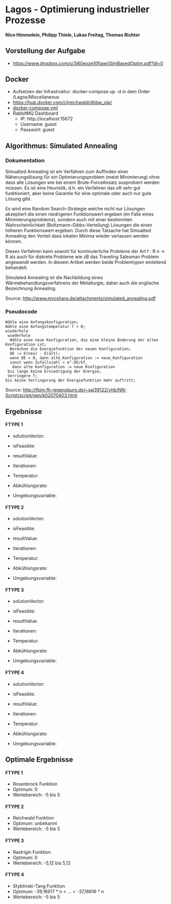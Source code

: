 # Lagos - Optimierung industrieller Prozesse 
#### Nico Himmelein, Philipp Thiele, Lukas Freitag, Thomas Richter

## Vorstellung der Aufgabe
- https://www.dropbox.com/s/3j60eoze10fiawi/SimBasedOptim.pdf?dl=0

## Docker
- Aufsetzen der Infrastruktur: docker-compose up -d in dem Order /Lagos/Miscellaneous
- https://hub.docker.com/r/jreichwald/dhbw_oip/
- [docker-compose.yml](Miscellaneous/docker-compose.yml)
- RabbitMQ Dashboard
  - IP: http://localhost:15672
  - Username: guest
  - Passwort: guest


## Algorithmus: Simulated Annealing
### Dokumentation
Simualted Annealing ist ein Verfahren zum
Auffinden einer Näherungslösung für ein Optimierungsproblem
(meist Minimierung) ohne
dass alle Lösungen wie bei einem Brute-ForceAnsatz
ausprobiert werden müssen. Es ist eine
Heuristik, d.h. ein Verfahren das oft sehr gut
funktioniert, aber keine Garantie für eine optimale
oder auch nur gute Lösung gibt.

Es wird eine Random Search-Strategie
welche nicht nur Lösungen akzeptiert die
einen niedrigeren Funktionswert ergeben (im
Falle eines Minimierungsproblems), sondern
auch mit einer bestimmten Wahrscheinlichkeit
(Boltzmann-Gibbs-Verteilung) Lösungen die
einen höheren Funktionswert ergeben. Durch
diese Tatsache hat Simualted Annealing den
Vorteil dass lokalen Minima wieder verlassen
werden können.

Dieses Verfahren kann sowohl für kontinuierliche
Probleme der Art f : R
n → R als auch
für diskrete Probleme wie zB das Traveling Salesman
Problem angewandt werden. In diesem
Artikel werden beide Problemtypen einleitend
behandelt.

Simulated Annealing ist die Nachbildung eines
Wärmebehandlungsverfahrens der Metallurgie,
daher auch die englische Bezeichnung
Annealing.

Source: http://www.mycsharp.de/attachments/simulated_annealing.pdf

### Pseudocode
```
Wähle eine Anfangskonfiguration;  
Wähle eine Anfangstemperatur T > 0;  
wiederhole  
 wiederhole  
  Wähle eine neue Konfiguration, die eine kleine Änderung der alten Konfiguration ist;  
  Berechne die Energiefunktion der neuen Konfiguration;  
  DE := E(neu) - E(alt);  
  wenn DE < 0, dann alte_Konfiguration := neue_Konfiguration  
  sonst wenn Zufallszahl < e^-DE/kT,
   dann alte Konfiguration := neue Konfiguration  
 bis lange keine Erniedrigung der Energie;  
 Verringere T;  
bis keine Verringerung der Energiefunktion mehr auftritt;
```
Source: http://fbim.fh-regensburg.de/~saj39122/vhb/NN-Script/script/gen/k02070403.html

## Ergebnisse
#### FTYPE 1
- solutionVector:
- isFeasible: 
- resultValue: 

- Iterationen:
- Temperatur:
- Abkühlungsrate:
- Umgebungsvariable: 

#### FTYPE 2
- solutionVector:
- isFeasible: 
- resultValue: 

- Iterationen:
- Temperatur:
- Abkühlungsrate:
- Umgebungsvariable: 

#### FTYPE 3
- solutionVector:
- isFeasible: 
- resultValue: 

- Iterationen:
- Temperatur:
- Abkühlungsrate:
- Umgebungsvariable: 

#### FTYPE 4
- solutionVector:
- isFeasible: 
- resultValue: 

- Iterationen:
- Temperatur:
- Abkühlungsrate:
- Umgebungsvariable: 

## Optimale Ergebnisse
#### FTYPE 1
- Rosenbrock Funktion
- Optimum: 0
- Wertebereich: -5 bis 5 

#### FTYPE 2
- Reichwald Funktion
- Optimum: unbekannt
- Wertebereich: -5 bis 5

#### FTYPE 3
- Rastrigin Funktion
- Optimum: 0
- Wertebereich: -5,12 bis 5,12

#### FTYPE 4
- Styblinski-Tang Funktion
- Optimum: -39,16617 * n < ... < -37,16616 * n
- Wertebereich: -5 bis 5 
